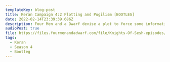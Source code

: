 ```yaml
---
templateKey: blog-post
title: Keran Campaign 4:2 Plotting and Pugilism [BOOTLEG]
date: 2022-02-14T23:39:39.686Z
description: Four Men and a Dwarf devise a plot to force some information out of the Al’Amani men but all of it swings on Thorgrim and Flyns combat prowess. Will the two brawlers be able to hold their nerve?
audioPost: true
file: https://files.fourmenandadwarf.com/file/Knights-Of-Sesh-episodes/Season_4/Keran-55-BOOTLEG.mp3
tags:
  - Keran
  - Season 4
  - Bootleg
---
```

